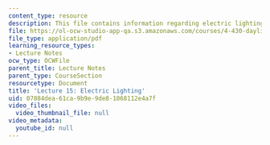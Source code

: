 ```yaml
---
content_type: resource
description: This file contains information regarding electric lighting.
file: https://ol-ocw-studio-app-qa.s3.amazonaws.com/courses/4-430-daylighting-spring-2012/07884dea61ca9b9e9de81068112e4a7f_MIT4_430S12_lec15.pdf
file_type: application/pdf
learning_resource_types:
- Lecture Notes
ocw_type: OCWFile
parent_title: Lecture Notes
parent_type: CourseSection
resourcetype: Document
title: 'Lecture 15: Electric Lighting'
uid: 07884dea-61ca-9b9e-9de8-1068112e4a7f
video_files:
  video_thumbnail_file: null
video_metadata:
  youtube_id: null
---
```

